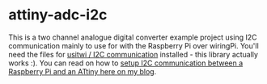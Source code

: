 attiny-adc-i2c
==============

This is a two channel analogue digital converter example project using I2C communication mainly to use for with the Raspberry Pi over wiringPi. You'll need the files for <a href="https://github.com/eriksl/usitwislave">usitwi / I2C communication</a> installed - this library actually works :). You can read on how to <a href="http://mihalysprojects.weebly.com/blog/setting-up-i2c-between-an-attiny-tiny-avr-and-a-raspberry-pi">setup I2C communication between a Raspberry Pi and an ATtiny here on my blog</a>.
